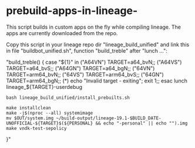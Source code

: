 # prebuild-apps-in-lineage-
This script builds in custom apps on the fly while compiling lineage. The apps are currently downloaded from the repo.

Copy this script in your lineage repo dir "lineage_build_unified" and link this in file "buildbot_unified.sh", function "build_treble" after "lunch ...":

"build_treble() {
    case "${1}" in
        ("A64VN") TARGET=a64_bvN;;
        ("A64VS") TARGET=a64_bvS;;
        ("A64GN") TARGET=a64_bgN;;
        ("64VN") TARGET=arm64_bvN;;
        ("64VS") TARGET=arm64_bvS;;
        ("64GN") TARGET=arm64_bgN;;
        (*) echo "Invalid target - exiting"; exit 1;;
    esac
    lunch lineage_${TARGET}-userdebug

    bash lineage_build_unified/install_prebuilts.sh

    make installclean
    make -j$(nproc --all) systemimage
    mv $OUT/system.img ~/build-output/lineage-19.1-$BUILD_DATE-UNOFFICIAL-${TARGET}$(${PERSONAL} && echo "-personal" || echo "").img
    make vndk-test-sepolicy
}"

